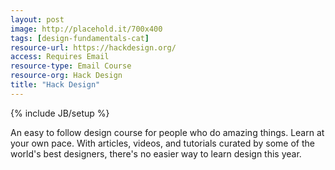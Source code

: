 ```yaml
---
layout: post
image: http://placehold.it/700x400
tags: [design-fundamentals-cat]
resource-url: https://hackdesign.org/
access: Requires Email
resource-type: Email Course
resource-org: Hack Design
title: "Hack Design"
---
```

{% include JB/setup %}

An easy to follow design course for people who do amazing things. Learn at your own pace. With articles, videos, and tutorials curated by some of the world's best designers, there's no easier way to learn design this year.
